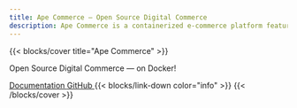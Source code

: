 ```yaml
---
title: Ape Commerce — Open Source Digital Commerce
description: Ape Commerce is a containerized e-commerce platform featuring a web API, an admin application and a storefront.
---
```


{{< blocks/cover title="Ape Commerce" >}}
<p class="mt-3">Open Source Digital Commerce — on Docker!</p>
<a class="btn btn-md btn-primary me-3 mb-5" href="/documentation">
  <i class="fa fa-book me-1"></i> Documentation
</a>
<a class="btn btn-md btn-secondary me-3 mb-5" href="https://github.com/ApeCommerce">
  <i class="fab fa-github me-1"></i> GitHub
</a>
{{< blocks/link-down color="info" >}}
{{< /blocks/cover >}}
